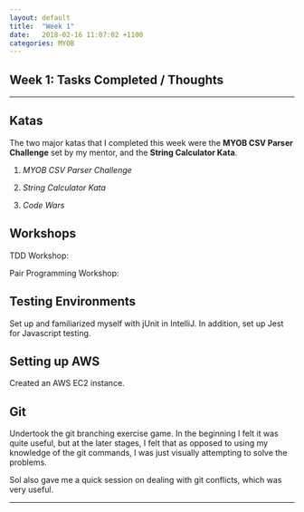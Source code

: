```yaml
---
layout: default
title:  "Week 1"
date:   2018-02-16 11:07:02 +1100
categories: MYOB
---
```


## [](#header-1)Week 1: Tasks Completed / Thoughts

* * *

## [](#header-2) Katas
The two major katas that I completed this week were the **MYOB CSV Parser Challenge** set by my mentor,
and the **String Calculator Kata**.

1. _MYOB CSV Parser Challenge_

2. _String Calculator Kata_

3. _Code Wars_

## [](#header-2) Workshops
TDD Workshop:

Pair Programming Workshop:

## [](#header-2) Testing Environments
Set up and familiarized myself with jUnit in IntelliJ. In addition, set up Jest for Javascript
testing.

## [](#header-2) Setting up AWS
Created an AWS EC2 instance.

## [](#header-2) Git
Undertook the git branching exercise game. In the beginning I felt it was quite useful,
but at the later stages, I felt that as opposed to using my knowledge of the git commands,
I was just visually attempting to solve the problems.

Sol also gave me a quick session on dealing with git conflicts, which was very
useful.

* * *
